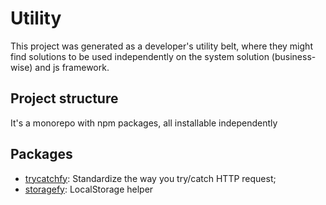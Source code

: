 # Utility

This project was generated as a developer's utility belt, where they might find solutions to be used independently on the system solution (business-wise) and js framework.

## Project structure

It's a monorepo with npm packages, all installable independently

## Packages

- [trycatchfy](./packages/trycatchfy/): Standardize the way you try/catch HTTP request;
- [storagefy](./packages/storagefy/): LocalStorage helper
